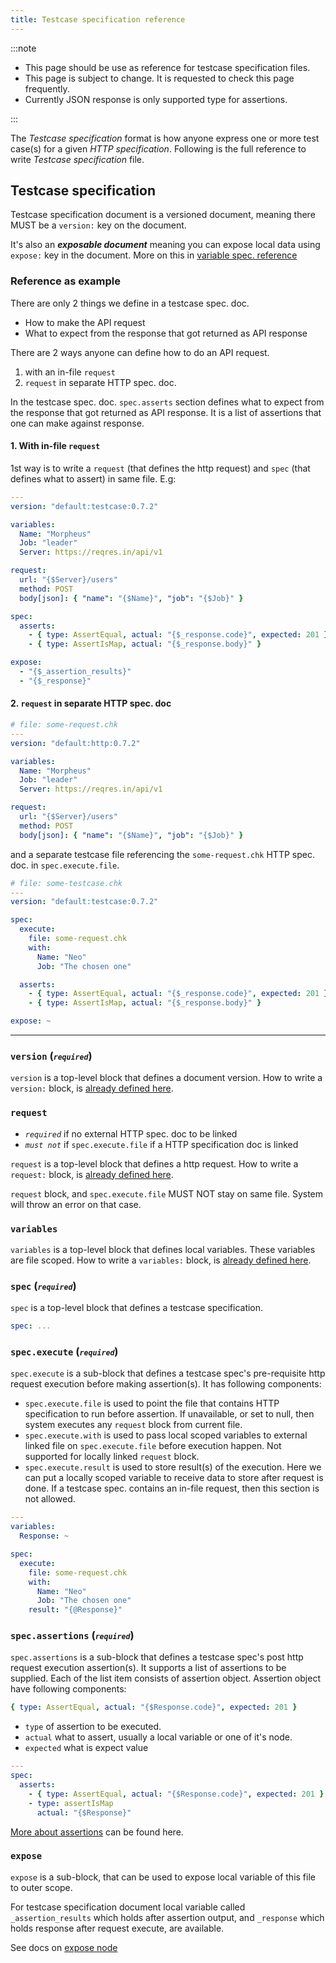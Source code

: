 ```yaml
---
title: Testcase specification reference
---
```


:::note

- This page should be use as reference for testcase specification files.
- This page is subject to change. It is requested to check this page frequently.
- Currently JSON response is only supported type for assertions.

:::

The _Testcase specification_ format is how anyone express one or more test case(s) for a given _HTTP specification_. Following is the full reference to write _Testcase specification_ file.

## Testcase specification

Testcase specification document is a versioned document, meaning there MUST be a `version:` key on the document.

It's also an _**exposable document**_ meaning you can expose local data using `expose:` key in the document. More on this in [variable spec. reference](/docs/references/variables)

### Reference as example

There are only 2 things we define in a testcase spec. doc.

- How to make the API request
- What to expect from the response that got returned as API response

There are 2 ways anyone can define how to do an API request.

1. with an in-file `request`
2. `request` in separate HTTP spec. doc.

In the testcase spec. doc. `spec.asserts` section defines what to expect from the response that got returned as API response. It is a list of assertions that one can make against response.

#### 1. With in-file `request`

1st way is to write a `request` (that defines the http request) and `spec` (that defines what to assert) in same file. E.g:

```yaml
---
version: "default:testcase:0.7.2"

variables:
  Name: "Morpheus"
  Job: "leader"
  Server: https://reqres.in/api/v1

request:
  url: "{$Server}/users"
  method: POST
  body[json]: { "name": "{$Name}", "job": "{$Job}" }

spec:
  asserts:
    - { type: AssertEqual, actual: "{$_response.code}", expected: 201 }
    - { type: AssertIsMap, actual: "{$_response.body}" }

expose:
  - "{$_assertion_results}"
  - "{$_response}"
```

#### 2. `request` in separate HTTP spec. doc

```yaml
# file: some-request.chk
---
version: "default:http:0.7.2"

variables:
  Name: "Morpheus"
  Job: "leader"
  Server: https://reqres.in/api/v1

request:
  url: "{$Server}/users"
  method: POST
  body[json]: { "name": "{$Name}", "job": "{$Job}" }
```

and a separate testcase file referencing the `some-request.chk` HTTP spec. doc. in `spec.execute.file`.

```yaml
# file: some-testcase.chk
---
version: "default:testcase:0.7.2"

spec:
  execute:
    file: some-request.chk
    with:
      Name: "Neo"
      Job: "The chosen one"

  asserts:
    - { type: AssertEqual, actual: "{$_response.code}", expected: 201 }
    - { type: AssertIsMap, actual: "{$_response.body}" }

expose: ~
```

---

### `version` (<small>*`required`*</small>)

`version` is a top-level block that defines a document version. How to write a `version:` block, is [already defined here](/docs/references/version).

### `request`

- _`required`_ if no external HTTP spec. doc to be linked
- _`must not`_ if `spec.execute.file` if a HTTP specification doc is linked

`request` is a top-level block that defines a http request. How to write a `request:` block, is [already defined here](/docs/references/http-spec#request-required).

`request` block, and `spec.execute.file` MUST NOT stay on same file. System will throw an error on that case.

### `variables`

`variables` is a top-level block that defines local variables. These variables are file scoped. How to write a `variables:` block, is [already defined here](/docs/references/variables).

### `spec` (<small>*`required`*</small>)

`spec` is a top-level block that defines a testcase specification.

```yaml
spec: ...
```

### `spec.execute` (<small>*`required`*</small>)

`spec.execute` is a sub-block that defines a testcase spec's pre-requisite http request execution before making assertion(s). It has following components:

- `spec.execute.file` is used to point the file that contains HTTP specification to run before assertion. If unavailable, or set to null, then system executes any `request` block from current file.
- `spec.execute.with` is used to pass local scoped variables to external linked file on `spec.execute.file` before execution happen. Not supported for locally linked `request` block.
- `spec.execute.result` is used to store result(s) of the execution. Here we can put a locally scoped variable to receive data to store after request is done. If a testcase spec. contains an in-file request, then this section is not allowed.

```yaml
---
variables:
  Response: ~

spec:
  execute:
    file: some-request.chk
    with:
      Name: "Neo"
      Job: "The chosen one"
    result: "{@Response}"
```

### `spec.assertions` (<small>*`required`*</small>)

`spec.assertions` is a sub-block that defines a testcase spec's post http request execution assertion(s). It supports a list of assertions to be supplied. Each of the list item consists of assertion object. Assertion object have following components:

```yaml
{ type: AssertEqual, actual: "{$Response.code}", expected: 201 }
```

- `type` of assertion to be executed.
- `actual` what to assert, usually a local variable or one of it's node.
- `expected` what is expect value

```yaml
---
spec:
  asserts:
    - { type: AssertEqual, actual: "{$Response.code}", expected: 201 }
    - type: assertIsMap
      actual: "{$Response}"
```

[More about assertions](/docs/references/assertion-reference) can be found here.

### `expose`

`expose` is a sub-block, that can be used to expose local variable of this file to outer scope.

For testcase specification document local variable called `_assertion_results` which holds after assertion output, and `_response` which holds response after request execute, are available.

See docs on [expose node](/docs/references/variables#expose-node)
